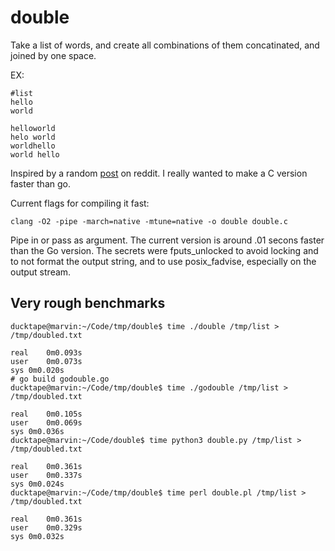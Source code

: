 # double

Take a list of words, and create all combinations of them concatinated, and joined by one space.

EX:

```
#list
hello
world

helloworld
helo world
worldhello
world hello
```

Inspired by a random [post](https://www.reddit.com/r/golang/comments/bb4sgb/go_vs_perl_simple_task_speed_comparison/) on reddit. I really wanted to make a C version faster than go.

Current flags for compiling it fast:

```
clang -O2 -pipe -march=native -mtune=native -o double double.c
```

Pipe in or pass as argument. The current version is around .01 secons faster than the Go version. The secrets were fputs_unlocked to avoid locking and to not format the output string, and to use posix_fadvise, especially on the output stream.

## Very rough benchmarks

```
ducktape@marvin:~/Code/tmp/double$ time ./double /tmp/list > /tmp/doubled.txt

real	0m0.093s
user	0m0.073s
sys	0m0.020s
# go build godouble.go
ducktape@marvin:~/Code/tmp/double$ time ./godouble /tmp/list > /tmp/doubled.txt

real	0m0.105s
user	0m0.069s
sys	0m0.036s
ducktape@marvin:~/Code/double$ time python3 double.py /tmp/list > /tmp/doubled.txt

real	0m0.361s
user	0m0.337s
sys	0m0.024s
ducktape@marvin:~/Code/tmp/double$ time perl double.pl /tmp/list > /tmp/doubled.txt

real	0m0.361s
user	0m0.329s
sys	0m0.032s
```
